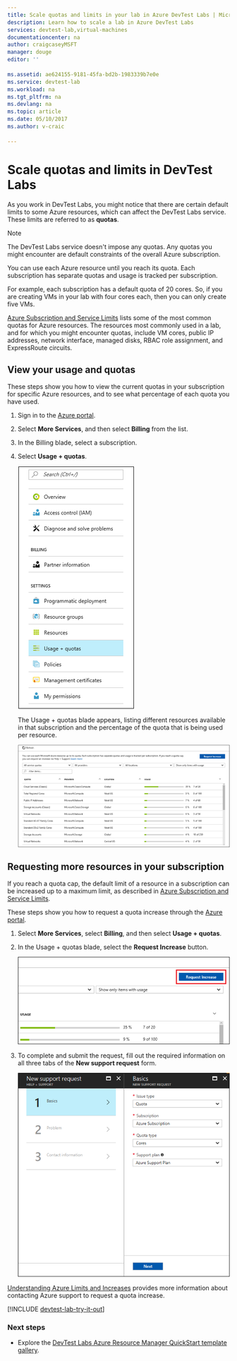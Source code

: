 ```yaml
---
title: Scale quotas and limits in your lab in Azure DevTest Labs | Microsoft Docs
description: Learn how to scale a lab in Azure DevTest Labs
services: devtest-lab,virtual-machines
documentationcenter: na
author: craigcaseyMSFT
manager: douge
editor: ''

ms.assetid: ae624155-9181-45fa-bd2b-1983339b7e0e
ms.service: devtest-lab
ms.workload: na
ms.tgt_pltfrm: na
ms.devlang: na
ms.topic: article
ms.date: 05/10/2017
ms.author: v-craic

---
```

# Scale quotas and limits in DevTest Labs
As you work in DevTest Labs, you might notice that there are certain default limits to some Azure resources, which can affect the DevTest Labs service. These limits are referred to as **quotas**.

> [!NOTE]
> The DevTest Labs service doesn't impose any quotas. Any quotas you might encounter are default constraints of the overall Azure subscription.

You can use each Azure resource until you reach its quota. Each subscription has separate quotas and usage is tracked per subscription.

For example, each subscription has a default quota of 20 cores. So, if you are creating VMs in your lab with four cores each, then you can only create five VMs. 

[Azure Subscription and Service Limits](https://docs.microsoft.com/azure/azure-subscription-service-limits) lists some of the most common quotas for Azure resources. The resources most commonly used in a lab, and for which you might encounter quotas, include VM cores, public IP addresses, network interface, managed disks, RBAC role assignment, and ExpressRoute circuits.

## View your usage and quotas
These steps show you how to view the current quotas in your subscription for specific Azure resources, and to see what percentage of each quota you have used.

1. Sign in to the [Azure portal](http://go.microsoft.com/fwlink/p/?LinkID=525040).
1. Select **More Services**, and then select **Billing** from the list.
1. In the Billing blade, select a subscription.
4. Select **Usage + quotas**.

   ![Usage and quotas button](./media/devtest-lab-scale-lab/devtestlab-usage-and-quotas.png)

   The Usage + quotas blade appears, listing different resources available in that subscription and the percentage of the quota that is being used per resource.

   ![Quotas and usage](./media/devtest-lab-scale-lab/devtestlab-view-quotas.png)

## Requesting more resources in your subscription
If you reach a quota cap, the default limit of a resource in a subscription can be increased up to a maximum limit, as described in [Azure Subscription and Service Limits](https://docs.microsoft.com/azure/azure-subscription-service-limits).

These steps show you how to request a quota increase through the [Azure portal](http://go.microsoft.com/fwlink/p/?LinkID=525040).

1. Select **More Services**, select **Billing**, and then select **Usage + quotas**.
1. In the Usage + quotas blade, select the **Request Increase** button.

   ![Request increase button](./media/devtest-lab-scale-lab/devtestlab-request-increase.png)

1. To complete and submit the request, fill out the required information on all three tabs of the **New support request** form.

   ![Request increase form](./media/devtest-lab-scale-lab/devtestlab-support-form.png)

[Understanding Azure Limits and Increases](https://azure.microsoft.com/blog/azure-limits-quotas-increase-requests/) provides more information about contacting Azure support to request a quota increase.



[!INCLUDE [devtest-lab-try-it-out](../../includes/devtest-lab-try-it-out.md)]

### Next steps
* Explore the [DevTest Labs Azure Resource Manager QuickStart template gallery](https://github.com/Azure/azure-devtestlab/tree/master/Samples).
